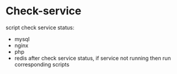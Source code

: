 # Check-service
script check service status:
  - mysql
  - nginx
  - php
  - redis
after check service status, if service not running then run corresponding scripts

